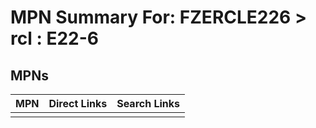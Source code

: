 



# MPN Summary For: FZERCLE226 > rcl : E22-6

## MPNs
  

|MPN|Direct Links|Search Links|
| :--- | :--- | :--- |
||||
